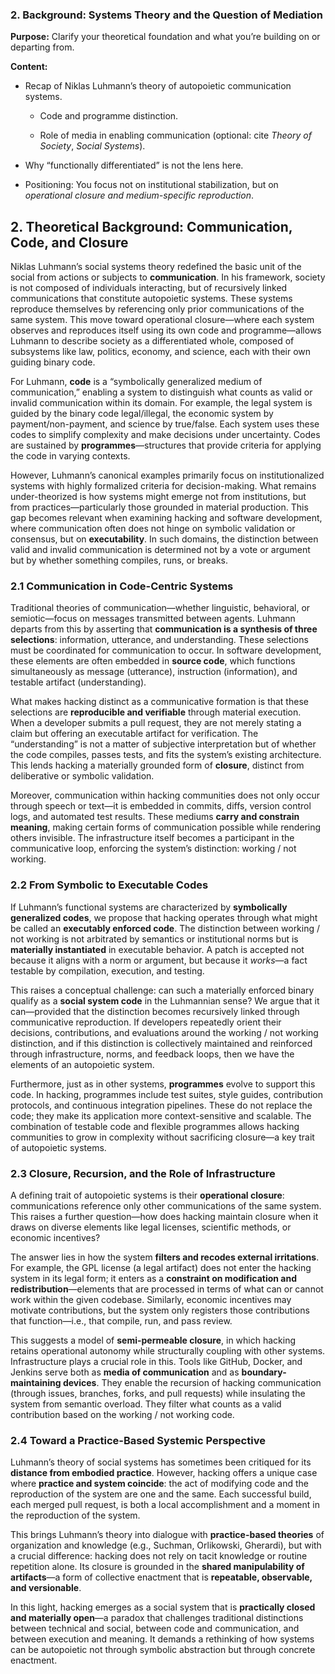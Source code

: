 ### **2. Background: Systems Theory and the Question of Mediation**

  

**Purpose:** Clarify your theoretical foundation and what you’re building on or departing from.

**Content:**

- Recap of Niklas Luhmann’s theory of autopoietic communication systems.
    
    - Code and programme distinction.
        
    - Role of media in enabling communication (optional: cite _Theory of Society_, _Social Systems_).
        
    
- Why “functionally differentiated” is not the lens here.
    
- Positioning: You focus not on institutional stabilization, but on _operational closure and medium-specific reproduction_.


## **2. Theoretical Background: Communication, Code, and Closure**

Niklas Luhmann’s social systems theory redefined the basic unit of the social from actions or subjects to **communication**. In his framework, society is not composed of individuals interacting, but of recursively linked communications that constitute autopoietic systems. These systems reproduce themselves by referencing only prior communications of the same system. This move toward operational closure—where each system observes and reproduces itself using its own code and programme—allows Luhmann to describe society as a differentiated whole, composed of subsystems like law, politics, economy, and science, each with their own guiding binary code.

For Luhmann, **code** is a “symbolically generalized medium of communication,” enabling a system to distinguish what counts as valid or invalid communication within its domain. For example, the legal system is guided by the binary code legal/illegal, the economic system by payment/non-payment, and science by true/false. Each system uses these codes to simplify complexity and make decisions under uncertainty. Codes are sustained by **programmes**—structures that provide criteria for applying the code in varying contexts.

However, Luhmann’s canonical examples primarily focus on institutionalized systems with highly formalized criteria for decision-making. What remains under-theorized is how systems might emerge not from institutions, but from practices—particularly those grounded in material production. This gap becomes relevant when examining hacking and software development, where communication often does not hinge on symbolic validation or consensus, but on **executability**. In such domains, the distinction between valid and invalid communication is determined not by a vote or argument but by whether something compiles, runs, or breaks.

### **2.1 Communication in Code-Centric Systems**

Traditional theories of communication—whether linguistic, behavioral, or semiotic—focus on messages transmitted between agents. Luhmann departs from this by asserting that **communication is a synthesis of three selections**: information, utterance, and understanding. These selections must be coordinated for communication to occur. In software development, these elements are often embedded in **source code**, which functions simultaneously as message (utterance), instruction (information), and testable artifact (understanding).

What makes hacking distinct as a communicative formation is that these selections are **reproducible and verifiable** through material execution. When a developer submits a pull request, they are not merely stating a claim but offering an executable artifact for verification. The “understanding” is not a matter of subjective interpretation but of whether the code compiles, passes tests, and fits the system’s existing architecture. This lends hacking a materially grounded form of **closure**, distinct from deliberative or symbolic validation.

Moreover, communication within hacking communities does not only occur through speech or text—it is embedded in commits, diffs, version control logs, and automated test results. These mediums **carry and constrain meaning**, making certain forms of communication possible while rendering others invisible. The infrastructure itself becomes a participant in the communicative loop, enforcing the system’s distinction: working / not working.

### **2.2 From Symbolic to Executable Codes**

If Luhmann’s functional systems are characterized by **symbolically generalized codes**, we propose that hacking operates through what might be called an **executably enforced code**. The distinction between working / not working is not arbitrated by semantics or institutional norms but is **materially instantiated** in executable behavior. A patch is accepted not because it aligns with a norm or argument, but because it _works_—a fact testable by compilation, execution, and testing.

This raises a conceptual challenge: can such a materially enforced binary qualify as a **social system code** in the Luhmannian sense? We argue that it can—provided that the distinction becomes recursively linked through communicative reproduction. If developers repeatedly orient their decisions, contributions, and evaluations around the working / not working distinction, and if this distinction is collectively maintained and reinforced through infrastructure, norms, and feedback loops, then we have the elements of an autopoietic system.

Furthermore, just as in other systems, **programmes** evolve to support this code. In hacking, programmes include test suites, style guides, contribution protocols, and continuous integration pipelines. These do not replace the code; they make its application more context-sensitive and scalable. The combination of testable code and flexible programmes allows hacking communities to grow in complexity without sacrificing closure—a key trait of autopoietic systems.

### **2.3 Closure, Recursion, and the Role of Infrastructure**


A defining trait of autopoietic systems is their **operational closure**: communications reference only other communications of the same system. This raises a further question—how does hacking maintain closure when it draws on diverse elements like legal licenses, scientific methods, or economic incentives?

The answer lies in how the system **filters and recodes external irritations**. For example, the GPL license (a legal artifact) does not enter the hacking system in its legal form; it enters as a **constraint on modification and redistribution**—elements that are processed in terms of what can or cannot work within the given codebase. Similarly, economic incentives may motivate contributions, but the system only registers those contributions that function—i.e., that compile, run, and pass review.

This suggests a model of **semi-permeable closure**, in which hacking retains operational autonomy while structurally coupling with other systems. Infrastructure plays a crucial role in this. Tools like GitHub, Docker, and Jenkins serve both as **media of communication** and as **boundary-maintaining devices**. They enable the recursion of hacking communication (through issues, branches, forks, and pull requests) while insulating the system from semantic overload. They filter what counts as a valid contribution based on the working / not working code.

### **2.4 Toward a Practice-Based Systemic Perspective**

Luhmann’s theory of social systems has sometimes been critiqued for its **distance from embodied practice**. However, hacking offers a unique case where **practice and system coincide**: the act of modifying code and the reproduction of the system are one and the same. Each successful build, each merged pull request, is both a local accomplishment and a moment in the reproduction of the system.

This brings Luhmann’s theory into dialogue with **practice-based theories** of organization and knowledge (e.g., Suchman, Orlikowski, Gherardi), but with a crucial difference: hacking does not rely on tacit knowledge or routine repetition alone. Its closure is grounded in the **shared manipulability of artifacts**—a form of collective enactment that is **repeatable, observable, and versionable**.

In this light, hacking emerges as a social system that is **practically closed and materially open**—a paradox that challenges traditional distinctions between technical and social, between code and communication, and between execution and meaning. It demands a rethinking of how systems can be autopoietic not through symbolic abstraction but through concrete enactment.